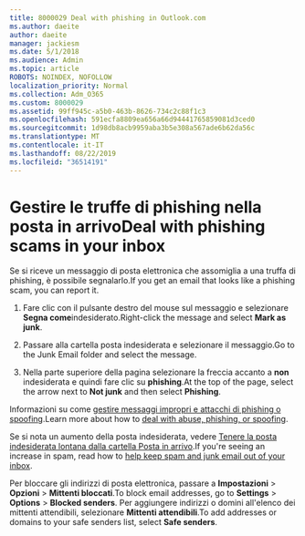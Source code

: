 ```yaml
---
title: 8000029 Deal with phishing in Outlook.com
ms.author: daeite
author: daeite
manager: jackiesm
ms.date: 5/1/2018
ms.audience: Admin
ms.topic: article
ROBOTS: NOINDEX, NOFOLLOW
localization_priority: Normal
ms.collection: Adm_O365
ms.custom: 8000029
ms.assetid: 99ff945c-a5b0-463b-8626-734c2c88f1c3
ms.openlocfilehash: 591ecfa8809ea656a66d94441765859081d3ced0
ms.sourcegitcommit: 1d98db8acb9959aba3b5e308a567ade6b62da56c
ms.translationtype: MT
ms.contentlocale: it-IT
ms.lasthandoff: 08/22/2019
ms.locfileid: "36514191"
---
```

# <a name="deal-with-phishing-scams-in-your-inbox"></a><span data-ttu-id="8db41-102">Gestire le truffe di phishing nella posta in arrivo</span><span class="sxs-lookup"><span data-stu-id="8db41-102">Deal with phishing scams in your inbox</span></span>

<span data-ttu-id="8db41-103">Se si riceve un messaggio di posta elettronica che assomiglia a una truffa di phishing, è possibile segnalarlo.</span><span class="sxs-lookup"><span data-stu-id="8db41-103">If you get an email that looks like a phishing scam, you can report it.</span></span>
  
1. <span data-ttu-id="8db41-104">Fare clic con il pulsante destro del mouse sul messaggio e selezionare **Segna come**indesiderato.</span><span class="sxs-lookup"><span data-stu-id="8db41-104">Right-click the message and select **Mark as junk**.</span></span> 
    
2. <span data-ttu-id="8db41-105">Passare alla cartella posta indesiderata e selezionare il messaggio.</span><span class="sxs-lookup"><span data-stu-id="8db41-105">Go to the Junk Email folder and select the message.</span></span>
    
3. <span data-ttu-id="8db41-106">Nella parte superiore della pagina selezionare la freccia accanto a **non** indesiderata e quindi fare clic su **phishing**.</span><span class="sxs-lookup"><span data-stu-id="8db41-106">At the top of the page, select the arrow next to **Not junk** and then select **Phishing**.</span></span> 
    
<span data-ttu-id="8db41-107">Informazioni su come [gestire messaggi impropri e attacchi di phishing o spoofing](https://go.microsoft.com/fwlink/p/?linkid=873139).</span><span class="sxs-lookup"><span data-stu-id="8db41-107">Learn more about how to [deal with abuse, phishing, or spoofing](https://go.microsoft.com/fwlink/p/?linkid=873139).</span></span>
  
<span data-ttu-id="8db41-108">Se si nota un aumento della posta indesiderata, vedere [Tenere la posta indesiderata lontana dalla cartella Posta in arrivo](https://go.microsoft.com/fwlink/p/?linkid=873140).</span><span class="sxs-lookup"><span data-stu-id="8db41-108">If you're seeing an increase in spam, read how to [help keep spam and junk email out of your inbox](https://go.microsoft.com/fwlink/p/?linkid=873140).</span></span>
  
<span data-ttu-id="8db41-109">Per bloccare gli indirizzi di posta elettronica, passare a **Impostazioni** \> **Opzioni** \> **Mittenti bloccati**.</span><span class="sxs-lookup"><span data-stu-id="8db41-109">To block email addresses, go to **Settings** \> **Options** \> **Blocked senders**.</span></span> <span data-ttu-id="8db41-110">Per aggiungere indirizzi o domini all'elenco dei mittenti attendibili, selezionare **Mittenti attendibili**.</span><span class="sxs-lookup"><span data-stu-id="8db41-110">To add addresses or domains to your safe senders list, select **Safe senders**.</span></span> 
  

